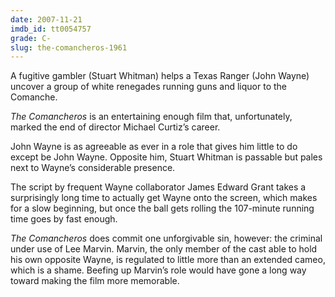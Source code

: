 ```yaml
---
date: 2007-11-21
imdb_id: tt0054757
grade: C-
slug: the-comancheros-1961
---
```


A fugitive gambler (Stuart Whitman) helps a Texas Ranger (John Wayne) uncover a group of white renegades running guns and liquor to the Comanche.

_The Comancheros_ is an entertaining enough film that, unfortunately, marked the end of director Michael Curtiz’s career.

John Wayne is as agreeable as ever in a role that gives him little to do except be John Wayne. Opposite him, Stuart Whitman is passable but pales next to Wayne’s considerable presence.

The script by frequent Wayne collaborator James Edward Grant takes a surprisingly long time to actually get Wayne onto the screen, which makes for a slow beginning, but once the ball gets rolling the 107-minute running time goes by fast enough.

_The Comancheros_ does commit one unforgivable sin, however: the criminal under use of Lee Marvin. Marvin, the only member of the cast able to hold his own opposite Wayne, is regulated to little more than an extended cameo, which is a shame. Beefing up Marvin’s role would have gone a long way toward making the film more memorable.

